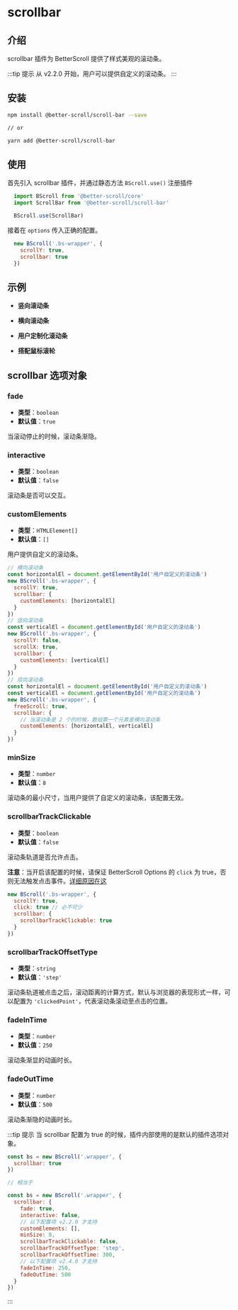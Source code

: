 # scrollbar

## 介绍

scrollbar 插件为 BetterScroll 提供了样式美观的滚动条。

:::tip 提示
从 v2.2.0 开始，用户可以提供自定义的滚动条。
:::

## 安装

```bash
npm install @better-scroll/scroll-bar --save

// or

yarn add @better-scroll/scroll-bar
```

## 使用

首先引入 scrollbar 插件，并通过静态方法 `BScroll.use()` 注册插件

```js
  import BScroll from '@better-scroll/core'
  import ScrollBar from '@better-scroll/scroll-bar'

  BScroll.use(ScrollBar)
```

接着在 `options` 传入正确的配置。

```js
  new BScroll('.bs-wrapper', {
    scrollY: true,
    scrollbar: true
  })
```
## 示例

  - **竖向滚动条**

    <demo qrcode-url="scrollbar/vertical" :render-code="true">
      <template slot="code-template">
        <<< @/examples/vue/components/scrollbar/vertical.vue?template
      </template>
      <template slot="code-script">
        <<< @/examples/vue/components/scrollbar/vertical.vue?script
      </template>
      <template slot="code-style">
        <<< @/examples/vue/components/scrollbar/vertical.vue?style
      </template>
      <scrollbar-vertical slot="demo"></scrollbar-vertical>
    </demo>

  - **横向滚动条**

    <demo qrcode-url="scrollbar/horizontal" :render-code="true">
      <template slot="code-template">
        <<< @/examples/vue/components/scrollbar/horizontal.vue?template
      </template>
      <template slot="code-script">
        <<< @/examples/vue/components/scrollbar/horizontal.vue?script
      </template>
      <template slot="code-style">
        <<< @/examples/vue/components/scrollbar/horizontal.vue?style
      </template>
      <scrollbar-horizontal slot="demo"></scrollbar-horizontal>
    </demo>

  - **用户定制化滚动条**

    <demo qrcode-url="scrollbar/custom" :render-code="true">
      <template slot="code-template">
        <<< @/examples/vue/components/scrollbar/custom.vue?template
      </template>
      <template slot="code-script">
        <<< @/examples/vue/components/scrollbar/custom.vue?script
      </template>
      <template slot="code-style">
        <<< @/examples/vue/components/scrollbar/custom.vue?style
      </template>
      <scrollbar-custom slot="demo"></scrollbar-custom>
    </demo>

  - **搭配鼠标滚轮**

    <demo qrcode-url="scrollbar/mousewheel" :render-code="true">
      <template slot="code-template">
        <<< @/examples/vue/components/scrollbar/mousewheel.vue?template
      </template>
      <template slot="code-script">
        <<< @/examples/vue/components/scrollbar/mousewheel.vue?script
      </template>
      <template slot="code-style">
        <<< @/examples/vue/components/scrollbar/mousewheel.vue?style
      </template>
      <scrollbar-mousewheel slot="demo"></scrollbar-mousewheel>
    </demo>

## scrollbar 选项对象

### fade

  - **类型**：`boolean`
  - **默认值**：`true`

  当滚动停止的时候，滚动条渐隐。

### interactive

  - **类型**：`boolean`
  - **默认值**：`false`

  滚动条是否可以交互。

### customElements <Badge text="2.2.0" />

  - **类型**：`HTMLElement[]`
  - **默认值**：`[]`

  用户提供自定义的滚动条。

  ```js
  // 横向滚动条
  const horizontalEl = document.getElementById('用户自定义的滚动条')
  new BScroll('.bs-wrapper', {
    scrollY: true,
    scrollbar: {
      customElements: [horizontalEl]
    }
  })
  // 竖向滚动条
  const verticalEl = document.getElementById('用户自定义的滚动条')
  new BScroll('.bs-wrapper', {
    scrollY: false,
    scrollX: true,
    scrollbar: {
      customElements: [verticalEl]
    }
  })
  // 双向滚动条
  const horizontalEl = document.getElementById('用户自定义的滚动条')
  const verticalEl = document.getElementById('用户自定义的滚动条')
  new BScroll('.bs-wrapper', {
    freeScroll: true,
    scrollbar: {
      // 当滚动条是 2 个的时候，数组第一个元素是横向滚动条
      customElements: [horizontalEl, verticalEl]
    }
  })
  ```

### minSize <Badge text="2.2.0" />

  - **类型**：`number`
  - **默认值**：`8`

  滚动条的最小尺寸，当用户提供了自定义的滚动条，该配置无效。

### scrollbarTrackClickable <Badge text="2.2.0" />

  - **类型**：`boolean`
  - **默认值**：`false`

  滚动条轨道是否允许点击。

  **注意**：当开启该配置的时候，请保证 BetterScroll Options 的 `click` 为 true，否则无法触发点击事件。[详细原因在这](../FAQ/diagnosis.html#【问题四】为什么-betterscroll-content-内部的所有的-click-事件的侦听器都不触发？)

  ```js
  new BScroll('.bs-wrapper', {
    scrollY: true,
    click: true // 必不可少
    scrollbar: {
      scrollbarTrackClickable: true
    }
  })
  ```

### scrollbarTrackOffsetType <Badge text="2.2.0" />

  - **类型**：`string`
  - **默认值**：`'step'`

  滚动条轨道被点击之后，滚动距离的计算方式，默认与浏览器的表现形式一样，可以配置为 `'clickedPoint'`，代表滚动条滚动至点击的位置。

### fadeInTime <Badge text="2.4.0" />

  - **类型**：`number`
  - **默认值**：`250`

  滚动条渐显的动画时长。

### fadeOutTime <Badge text="2.4.0" />

  - **类型**：`number`
  - **默认值**：`500`

  滚动条渐隐的动画时长。


:::tip 提示
当 scrollbar 配置为 true 的时候，插件内部使用的是默认的插件选项对象。

```js
const bs = new BScroll('.wrapper', {
  scrollbar: true
})

// 相当于

const bs = new BScroll('.wrapper', {
  scrollbar: {
    fade: true,
    interactive: false,
    // 以下配置项 v2.2.0 才支持
    customElements: [],
    minSize: 8,
    scrollbarTrackClickable: false,
    scrollbarTrackOffsetType: 'step',
    scrollbarTrackOffsetTime: 300,
    // 以下配置项 v2.4.0 才支持
    fadeInTime: 250,
    fadeOutTime: 500
  }
})
```
:::